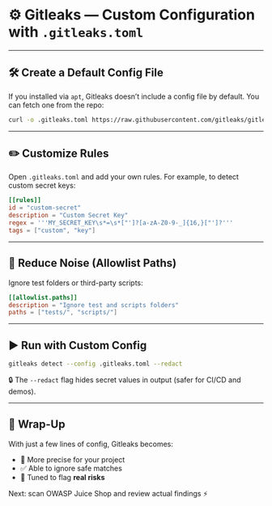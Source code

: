 # ⚙️ Gitleaks — Custom Configuration with `.gitleaks.toml`

---

## 🛠️ Create a Default Config File

If you installed via `apt`, Gitleaks doesn’t include a config file by default. You can fetch one from the repo:

```bash
curl -o .gitleaks.toml https://raw.githubusercontent.com/gitleaks/gitleaks/master/config/gitleaks.toml
```

---

## ✏️ Customize Rules

Open `.gitleaks.toml` and add your own rules. For example, to detect custom secret keys:

```toml
[[rules]]
id = "custom-secret"
description = "Custom Secret Key"
regex = '''MY_SECRET_KEY\s*=\s*["']?[a-zA-Z0-9-_]{16,}["']?'''
tags = ["custom", "key"]
```

---

## 🚫 Reduce Noise (Allowlist Paths)

Ignore test folders or third-party scripts:

```toml
[[allowlist.paths]]
description = "Ignore test and scripts folders"
paths = ["tests/", "scripts/"]
```

---

## ▶️ Run with Custom Config

```bash
gitleaks detect --config .gitleaks.toml --redact
```

🔒 The `--redact` flag hides secret values in output (safer for CI/CD and demos).

---

## 🚀 Wrap-Up
With just a few lines of config, Gitleaks becomes:
- 🎯 More precise for your project
- ✅ Able to ignore safe matches
- 🔑 Tuned to flag **real risks**

Next: scan OWASP Juice Shop and review actual findings ⚡